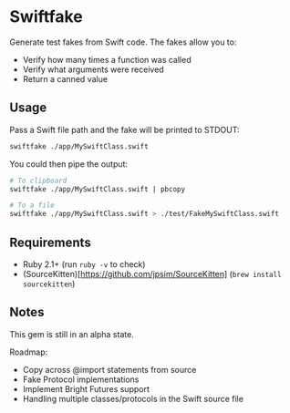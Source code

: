 # Swiftfake

Generate test fakes from Swift code. The fakes allow you to:

- Verify how many times a function was called
- Verify what arguments were received
- Return a canned value

## Usage

Pass a Swift file path and the fake will be printed to STDOUT:

```bash
swiftfake ./app/MySwiftClass.swift
```

You could then pipe the output:

```bash
# To clipboard
swiftfake ./app/MySwiftClass.swift | pbcopy

# To a file
swiftfake ./app/MySwiftClass.swift > ./test/FakeMySwiftClass.swift
```

## Requirements

- Ruby 2.1+ (run `ruby -v` to check)
- (SourceKitten)[https://github.com/jpsim/SourceKitten] (`brew install sourcekitten`)

## Notes

This gem is still in an alpha state.

Roadmap:

- Copy across @import statements from source
- Fake Protocol implementations
- Implement Bright Futures support
- Handling multiple classes/protocols in the Swift source file
